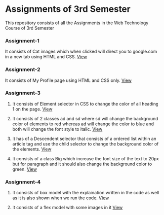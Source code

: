 # Assignments of 3rd Semester
This repository consists of all the Assignments in the Web Technology Course of 3rd Semester

### Assignment-1
It consists of Cat images which when clicked will direct you to google.com in a new tab using HTML and CSS.
[View](https://sspingale.github.io/3rd-Semester---Web-Technology-College-Assignments/Assignment-1/Assignment-1.html)

### Assignment-2
It consists of My Profile page using HTML and CSS only.
[View](https://sspingale.github.io/3rd-Semester---Web-Technology-College-Assignments/Assignment-2/My%20Profile.html)

### Assignment-3
1. It consists of Element selector in CSS to change the color of all heading 1 on the page.
[View](https://sspingale.github.io/3rd-Semester---Web-Technology-College-Assignments/Assignment-3/Q1.html)

2. It consists of 2 classes ad and sd where sd will change the background color of elements to red whereas ad will change the color to blue and both will change the font style to italic.
[View](https://sspingale.github.io/3rd-Semester---Web-Technology-College-Assignments/Assignment-3/Q2.html)

3. It has of a Descendent selector that consists of a ordered list within an article tag and use the child selector to change the background color of the elements.
[View](https://sspingale.github.io/3rd-Semester---Web-Technology-College-Assignments/Assignment-3/Q3.html)

4. It consists of a class Big which increase the font size of the text to 20px but for paragraph and it should also change the background color to green.
[View](https://sspingale.github.io/3rd-Semester---Web-Technology-College-Assignments/Assignment-3/Q4.html)

### Assignment-4
1. It consists of box model with the explaination written in the code as well as it is also shown when we run the code.
   [View](https://sspingale.github.io/3rd-Semester---Web-Technology-College-Assignments/Assignment-4/Boxmodel.html)

2. It consists of a flex model with some images in it
  [View](https://sspingale.github.io/3rd-Semester---Web-Technology-College-Assignments/Assignment-4/Flexbox.html)